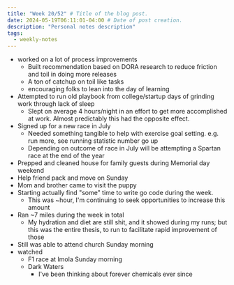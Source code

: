 ```yaml
---
title: "Week 20/52" # Title of the blog post.
date: 2024-05-19T06:11:01-04:00 # Date of post creation.
description: "Personal notes description"
tags:
  - weekly-notes
---
```


- worked on a lot of process improvements
  - Built recommendation based on DORA research to reduce friction and toil in doing more releases
  - A ton of catchup on toil like tasks
  - encouraging folks to lean into the day of learning
- Attempted to run old playbook from college/startup days of grinding work through lack of sleep
  - Slept on average 4 hours/night in an effort to get more accomplished at work. Almost predictably this had the opposite effect. 
- Signed up for a new race in July
  - Needed something tangible to help with exercise goal setting. e.g. run more, see running statistic number go up
  - Depending on outcome of race in July will be attempting a Spartan race at the end of the year
- Prepped and cleaned house for family guests during Memorial day weekend
- Help friend pack and move on Sunday
- Mom and brother came to visit the puppy
- Starting actually find "some" time to write go code during the week.
  - This was ~hour, I'm continuing to seek opportunities to increase this amount
- Ran ~7 miles during the week in total
  - My hydration and diet are still shit, and it showed during my runs; but this was the entire thesis, to run to facilitate rapid improvement of those
- Still was able to attend church Sunday morning
- watched
  - F1 race at Imola Sunday morning
  - Dark Waters
    - I've been thinking about forever chemicals ever since